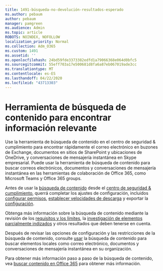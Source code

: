 ```yaml
---
title: 1491-búsqueda-no-devolución-resultados-esperado
ms.author: pebaum
author: pebaum
manager: pamgreen
ms.audience: Admin
ms.topic: article
ROBOTS: NOINDEX, NOFOLLOW
localization_priority: Normal
ms.collection: Adm_O365
ms.custom: 1491
ms.assetid: ''
ms.openlocfilehash: 24bd59fde3373382edfd1a79066368e064d0bfc5
ms.sourcegitcommit: 55eff703a17e500681d8fa6a87eb067019ade3cc
ms.translationtype: MT
ms.contentlocale: es-ES
ms.lasthandoff: 04/22/2020
ms.locfileid: "43713303"
---
```

# <a name="content-search-tool-to-find-relevant-info"></a>Herramienta de búsqueda de contenido para encontrar información relevante

Use la herramienta de búsqueda de contenido en el centro de seguridad & cumplimiento para encontrar rápidamente el correo electrónico en buzones de Exchange, documentos en sitios de SharePoint y ubicaciones de OneDrive, y conversaciones de mensajería instantánea en Skype empresarial. Puede usar la herramienta de búsqueda de contenido para buscar correos electrónicos, documentos y conversaciones de mensajería instantánea en las herramientas de colaboración de Office 365, como Microsoft Teams y Office 365 groups.


Antes de usar la [búsqueda de contenido](https://sip.protection.office.com/contentsearchbeta?ContentOnly=1) desde el [centro de seguridad & cumplimiento](https://sip.protection.office.com/homepage), querrá completar los ajustes de configuración, incluidos [configurar permisos](https://docs.microsoft.com/office365/securitycompliance/permissions-filtering-for-content-search), [establecer velocidades de descarga](https://docs.microsoft.com/office365/securitycompliance/increase-download-speeds-when-exporting-ediscovery-results) y exportar la [configuración](https://docs.microsoft.com/office365/securitycompliance/disable-reports-when-you-export-content-search-results).

Obtenga más información sobre la búsqueda de contenido mediante la revisión de los [requisitos y los límites](https://docs.microsoft.com/office365/securitycompliance/limits-for-content-search), la [investigación de elementos parcialmente indizados](https://docs.microsoft.com/office365/securitycompliance/investigating-partially-indexed-items-in-ediscovery) y otros resultados que deben tenerse en cuenta.

Después de revisar las opciones de configuración y las restricciones de la búsqueda de contenido, consulte [usar</a> la búsqueda de contenido para buscar elementos locales como correo electrónico, documentos y conversaciones de mensajería instantánea en su organización](https://docs.microsoft.com/office365/securitycompliance/content-search).

Para obtener más información paso a paso de la búsqueda de contenido, vea [buscar contenido en Office 365](https://docs.microsoft.com/office365/securitycompliance/search-for-content) para obtener más información.
